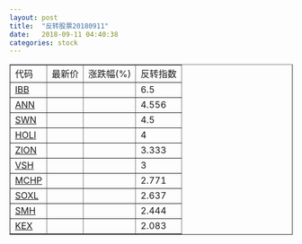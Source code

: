 ```yaml
---
layout: post
title:  "反转股票20180911"
date:   2018-09-11 04:40:38
categories: stock
---
```


<script type="text/javascript">
var stockList = []
stockList.push('gb_ibb');
stockList.push('gb_ann');
stockList.push('gb_swn');
stockList.push('gb_holi');
stockList.push('gb_zion');
stockList.push('gb_vsh');
stockList.push('gb_mchp');
stockList.push('gb_soxl');
stockList.push('gb_smh');
stockList.push('gb_kex');
</script>

<table border="1">
 <tr>
 <td>代码</td>
  <td>最新价</td>
  <td>涨跌幅(%)</td>
 <td>反转指数</td>
</tr>
  <tr id="ibb"><td><a href="http://stock.finance.sina.com.cn/usstock/quotes/IBB.html" target="_blank">IBB</a></td><td></td><td></td><td>6.5</td></tr>
  <tr id="ann"><td><a href="http://stock.finance.sina.com.cn/usstock/quotes/ANN.html" target="_blank">ANN</a></td><td></td><td></td><td>4.556</td></tr>
  <tr id="swn"><td><a href="http://stock.finance.sina.com.cn/usstock/quotes/SWN.html" target="_blank">SWN</a></td><td></td><td></td><td>4.5</td></tr>
  <tr id="holi"><td><a href="http://stock.finance.sina.com.cn/usstock/quotes/HOLI.html" target="_blank">HOLI</a></td><td></td><td></td><td>4</td></tr>
  <tr id="zion"><td><a href="http://stock.finance.sina.com.cn/usstock/quotes/ZION.html" target="_blank">ZION</a></td><td></td><td></td><td>3.333</td></tr>
  <tr id="vsh"><td><a href="http://stock.finance.sina.com.cn/usstock/quotes/VSH.html" target="_blank">VSH</a></td><td></td><td></td><td>3</td></tr>
  <tr id="mchp"><td><a href="http://stock.finance.sina.com.cn/usstock/quotes/MCHP.html" target="_blank">MCHP</a></td><td></td><td></td><td>2.771</td></tr>
  <tr id="soxl"><td><a href="http://stock.finance.sina.com.cn/usstock/quotes/SOXL.html" target="_blank">SOXL</a></td><td></td><td></td><td>2.637</td></tr>
  <tr id="smh"><td><a href="http://stock.finance.sina.com.cn/usstock/quotes/SMH.html" target="_blank">SMH</a></td><td></td><td></td><td>2.444</td></tr>
  <tr id="kex"><td><a href="http://stock.finance.sina.com.cn/usstock/quotes/KEX.html" target="_blank">KEX</a></td><td></td><td></td><td>2.083</td></tr>
</table>
